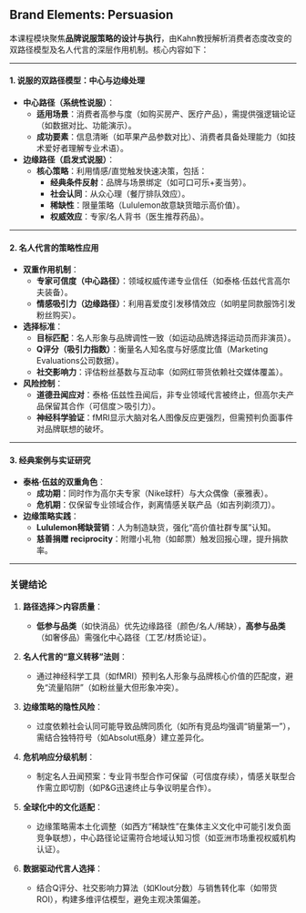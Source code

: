 ## Brand Elements: Persuasion

本课程模块聚焦**品牌说服策略的设计与执行**，由Kahn教授解析消费者态度改变的双路径模型及名人代言的深层作用机制。核心内容如下：  

---

#### **1. 说服的双路径模型：中心与边缘处理**  
- **中心路径（系统性说服）**：  
  - **适用场景**：消费者高参与度（如购买房产、医疗产品），需提供强逻辑论证（如数据对比、功能演示）。  
  - **成功要素**：信息清晰（如苹果产品参数对比）、消费者具备处理能力（如技术爱好者理解专业术语）。  
- **边缘路径（启发式说服）**：  
  - **核心策略**：利用情感/直觉触发快速决策，包括：  
    - **经典条件反射**：品牌与场景绑定（如可口可乐+麦当劳）。  
    - **社会认同**：从众心理（餐厅排队效应）。  
    - **稀缺性**：限量策略（Lululemon故意缺货暗示高价值）。  
    - **权威效应**：专家/名人背书（医生推荐药品）。  

---

#### **2. 名人代言的策略性应用**  
- **双重作用机制**：  
  - **专家可信度（中心路径）**：领域权威传递专业信任（如泰格·伍兹代言高尔夫装备）。  
  - **情感吸引力（边缘路径）**：利用喜爱度引发移情效应（如明星同款服饰引发粉丝购买）。  
- **选择标准**：  
  - **目标匹配**：名人形象与品牌调性一致（如运动品牌选择运动员而非演员）。  
  - **Q评分（吸引力指数）**：衡量名人知名度与好感度比值（Marketing Evaluations公司数据）。  
  - **社交影响力**：评估粉丝基数与互动率（如网红带货依赖社交媒体覆盖）。  
- **风险控制**：  
  - **道德丑闻应对**：泰格·伍兹性丑闻后，非专业领域代言被终止，但高尔夫产品保留其合作（可信度＞吸引力）。  
  - **神经科学验证**：fMRI显示大脑对名人图像反应更强烈，但需预判负面事件对品牌联想的破坏。  

---

#### **3. 经典案例与实证研究**  
- **泰格·伍兹的双重角色**：  
  - **成功期**：同时作为高尔夫专家（Nike球杆）与大众偶像（豪雅表）。  
  - **危机期**：仅保留专业领域合作，剥离情感关联产品（如吉列剃须刀）。  
- **边缘策略实践**：  
  - **Lululemon稀缺营销**：人为制造缺货，强化“高价值社群专属”认知。  
  - **慈善捐赠 reciprocity**：附赠小礼物（如邮票）触发回报心理，提升捐款率。  

---

### 关键结论  
1. **路径选择＞内容质量**：  
   - **低参与品类**（如快消品）优先边缘路径（颜色/名人/稀缺），**高参与品类**（如奢侈品）需强化中心路径（工艺/材质论证）。  
2. **名人代言的“意义转移”法则**：  
   - 通过神经科学工具（如fMRI）预判名人形象与品牌核心价值的匹配度，避免“流量陷阱”（如粉丝量大但形象冲突）。  
3. **边缘策略的隐性风险**：  
   - 过度依赖社会认同可能导致品牌同质化（如所有竞品均强调“销量第一”），需结合独特符号（如Absolut瓶身）建立差异化。  
4. **危机响应分级机制**：  
   - 制定名人丑闻预案：专业背书型合作可保留（可信度存续），情感关联型合作需立即切割（如P&G迅速终止与争议明星合作）。  
5. **全球化中的文化适配**：  
   - 边缘策略需本土化调整（如西方“稀缺性”在集体主义文化中可能引发负面竞争联想），中心路径论证需符合地域认知习惯（如亚洲市场重视权威机构认证）。  

6. **数据驱动代言人选择**：  
   - 结合Q评分、社交影响力算法（如Klout分数）与销售转化率（如带货ROI），构建多维评估模型，避免主观决策偏差。